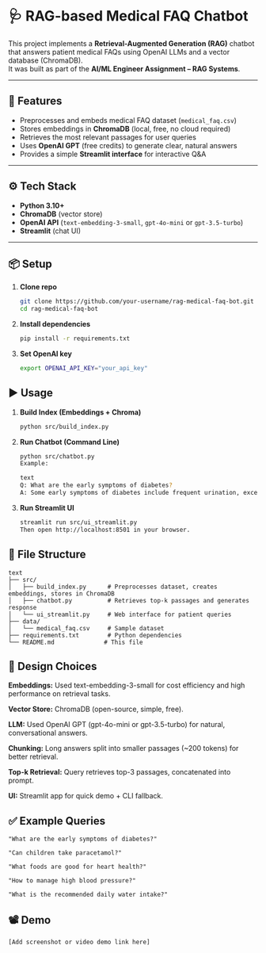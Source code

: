 # 🩺 RAG-based Medical FAQ Chatbot

This project implements a **Retrieval-Augmented Generation (RAG)** chatbot that answers patient medical FAQs using OpenAI LLMs and a vector database (ChromaDB).  
It was built as part of the **AI/ML Engineer Assignment – RAG Systems**.

---

## 🚀 Features
- Preprocesses and embeds medical FAQ dataset (`medical_faq.csv`)  
- Stores embeddings in **ChromaDB** (local, free, no cloud required)  
- Retrieves the most relevant passages for user queries  
- Uses **OpenAI GPT** (free credits) to generate clear, natural answers  
- Provides a simple **Streamlit interface** for interactive Q&A  

---

## ⚙️ Tech Stack
- **Python 3.10+**
- **ChromaDB** (vector store)
- **OpenAI API** (`text-embedding-3-small`, `gpt-4o-mini` or `gpt-3.5-turbo`)
- **Streamlit** (chat UI)

---

## 📦 Setup

1. **Clone repo**
   ```bash
   git clone https://github.com/your-username/rag-medical-faq-bot.git
   cd rag-medical-faq-bot

2. **Install dependencies**
     ```bash
     pip install -r requirements.txt
3. **Set OpenAI key**
    ```bash
    export OPENAI_API_KEY="your_api_key"

## ▶️ Usage

1. **Build Index (Embeddings + Chroma)**
    ```bash
    python src/build_index.py
2. **Run Chatbot (Command Line)**
    ```bash
    python src/chatbot.py
    Example:

    text
    Q: What are the early symptoms of diabetes?
    A: Some early symptoms of diabetes include frequent urination, excessive thirst, constant hunger, and fatigue...
3. **Run Streamlit UI**
    ```bash
    streamlit run src/ui_streamlit.py
    Then open http://localhost:8501 in your browser.

## 📂 File Structure
    text
    ├── src/
    │   ├── build_index.py      # Preprocesses dataset, creates embeddings, stores in ChromaDB
    │   ├── chatbot.py          # Retrieves top-k passages and generates response
    │   └── ui_streamlit.py     # Web interface for patient queries
    ├── data/
    │   └── medical_faq.csv     # Sample dataset
    ├── requirements.txt        # Python dependencies
    └── README.md              # This file

## 🧠 Design Choices

**Embeddings:**
    Used text-embedding-3-small for cost efficiency and high performance on retrieval tasks.

**Vector Store:**
    ChromaDB (open-source, simple, free).

**LLM:**
    Used OpenAI GPT (gpt-4o-mini or gpt-3.5-turbo) for natural, conversational answers.

**Chunking:**
    Long answers split into smaller passages (~200 tokens) for better retrieval.

**Top-k Retrieval:**
    Query retrieves top-3 passages, concatenated into prompt.

**UI:**
    Streamlit app for quick demo + CLI fallback.

## ✅ Example Queries
    "What are the early symptoms of diabetes?"

    "Can children take paracetamol?"

    "What foods are good for heart health?"

    "How to manage high blood pressure?"

    "What is the recommended daily water intake?"


## 📽️ Demo
    [Add screenshot or video demo link here]